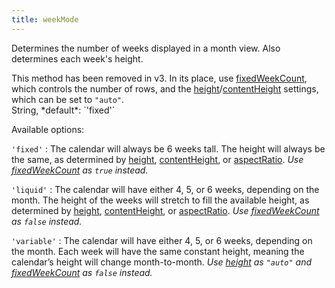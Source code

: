 ```yaml
---
title: weekMode
---
```


Determines the number of weeks displayed in a month view. Also determines each week's height.

<div class='removed-notice'>
This method has been removed in v3.
In its place, use <a href='fixedWeekCount'>fixedWeekCount</a>, which controls the number of rows,
and the <a href='height'>height</a>/<a href='contentHeight'>contentHeight</a> settings, which can be set to <code>"auto"</code>.
</div>

<div class='spec' markdown='1'>
String, *default*: `'fixed'`
</div>

Available options:

`'fixed'`
:   The calendar will always be 6 weeks tall. The height will always be the same, as determined by
    [height](height), [contentHeight](contentHeight), or [aspectRatio](aspectRatio).
    *Use [fixedWeekCount](fixedWeekCount) as `true` instead.*

`'liquid'`
:   The calendar will have either 4, 5, or 6 weeks, depending on the month.
    The height of the weeks will stretch to fill the available height, as determined by
    [height](height), [contentHeight](contentHeight), or [aspectRatio](aspectRatio).
    *Use [fixedWeekCount](fixedWeekCount) as `false` instead.*

`'variable'`
:   The calendar will have either 4, 5, or 6 weeks, depending on the month.
    Each week will have the same constant height, meaning the calendar’s height will change
    month-to-month.
    *Use [height](height) as `"auto"` and [fixedWeekCount](fixedWeekCount) as `false` instead.*
